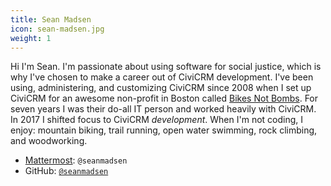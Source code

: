 ```yaml
---
title: Sean Madsen
icon: sean-madsen.jpg
weight: 1
---
```


Hi I'm Sean.
I'm passionate about using software for social justice, which is why I've chosen to make a career out of CiviCRM development.
I've been using, administering, and customizing CiviCRM since 2008 when I set up CiviCRM for an awesome non-profit in Boston called [Bikes Not Bombs](https://bikesnotbombs.org).
For seven years I was their do-all IT person and worked heavily with CiviCRM.
In 2017 I shifted focus to CiviCRM *development*.
When I'm not coding, I enjoy: mountain biking, trail running, open water swimming, rock climbing, and woodworking.

* [Mattermost](https://chat.civicrm.org/): `@seanmadsen`
* GitHub: [`@seanmadsen`](https://github.com/seanmadsen)